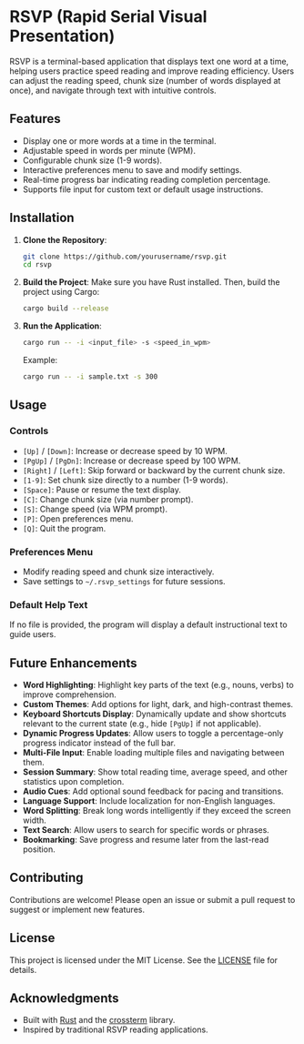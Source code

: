 
# RSVP (Rapid Serial Visual Presentation)

RSVP is a terminal-based application that displays text one word at a time, helping users practice speed reading and improve reading efficiency. Users can adjust the reading speed, chunk size (number of words displayed at once), and navigate through text with intuitive controls.

## Features

- Display one or more words at a time in the terminal.
- Adjustable speed in words per minute (WPM).
- Configurable chunk size (1-9 words).
- Interactive preferences menu to save and modify settings.
- Real-time progress bar indicating reading completion percentage.
- Supports file input for custom text or default usage instructions.

## Installation

1. **Clone the Repository**:
   ```bash
   git clone https://github.com/yourusername/rsvp.git
   cd rsvp
   ```

2. **Build the Project**:
   Make sure you have Rust installed. Then, build the project using Cargo:
   ```bash
   cargo build --release
   ```

3. **Run the Application**:
   ```bash
   cargo run -- -i <input_file> -s <speed_in_wpm>
   ```

   Example:
   ```bash
   cargo run -- -i sample.txt -s 300
   ```

## Usage

### Controls
- `[Up]` / `[Down]`: Increase or decrease speed by 10 WPM.
- `[PgUp]` / `[PgDn]`: Increase or decrease speed by 100 WPM.
- `[Right]` / `[Left]`: Skip forward or backward by the current chunk size.
- `[1-9]`: Set chunk size directly to a number (1-9 words).
- `[Space]`: Pause or resume the text display.
- `[C]`: Change chunk size (via number prompt).
- `[S]`: Change speed (via WPM prompt).
- `[P]`: Open preferences menu.
- `[Q]`: Quit the program.

### Preferences Menu
- Modify reading speed and chunk size interactively.
- Save settings to `~/.rsvp_settings` for future sessions.

### Default Help Text
If no file is provided, the program will display a default instructional text to guide users.

## Future Enhancements

- **Word Highlighting**: Highlight key parts of the text (e.g., nouns, verbs) to improve comprehension.
- **Custom Themes**: Add options for light, dark, and high-contrast themes.
- **Keyboard Shortcuts Display**: Dynamically update and show shortcuts relevant to the current state (e.g., hide `[PgUp]` if not applicable).
- **Dynamic Progress Updates**: Allow users to toggle a percentage-only progress indicator instead of the full bar.
- **Multi-File Input**: Enable loading multiple files and navigating between them.
- **Session Summary**: Show total reading time, average speed, and other statistics upon completion.
- **Audio Cues**: Add optional sound feedback for pacing and transitions.
- **Language Support**: Include localization for non-English languages.
- **Word Splitting**: Break long words intelligently if they exceed the screen width.
- **Text Search**: Allow users to search for specific words or phrases.
- **Bookmarking**: Save progress and resume later from the last-read position.

## Contributing

Contributions are welcome! Please open an issue or submit a pull request to suggest or implement new features.

## License

This project is licensed under the MIT License. See the [LICENSE](LICENSE) file for details.

## Acknowledgments

- Built with [Rust](https://www.rust-lang.org/) and the [crossterm](https://crates.io/crates/crossterm) library.
- Inspired by traditional RSVP reading applications.

